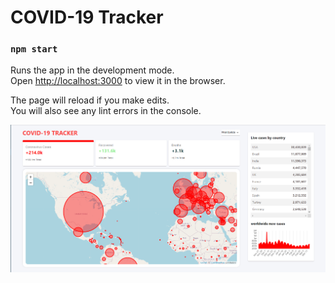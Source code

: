 # COVID-19 Tracker

### `npm start`

Runs the app in the development mode.\
Open [http://localhost:3000](http://localhost:3000) to view it in the browser.

The page will reload if you make edits.\
You will also see any lint errors in the console.

![COVID-19 Tracker](./public/covid-19-tracker.png?raw=true "")